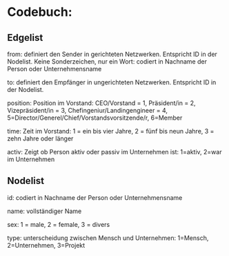 <h1>Codebuch: </h1>


<h2>Edgelist</h2>

from: definiert den Sender in gerichteten Netzwerken. Entspricht ID in der Nodelist. Keine Sonderzeichen, nur ein Wort: codiert in Nachname der Person oder Unternehmensname 

to: definiert den Empfänger in ungerichteten Netzwerken. Entspricht ID in der Nodelist. 

position: Position im Vorstand: CEO/Vorstand = 1, Präsident/in = 2, Vizepräsident/in = 3, Chefingeniur/Landingengineer = 4, 5=Director/Generel/Chief/Vorstandsvorsitzende/r, 6=Member

time: Zeit im Vorstand: 1 = ein bis vier Jahre, 2 = fünf bis neun Jahre, 3 = zehn Jahre oder länger

activ: Zeigt ob Person aktiv oder passiv im Unternehmen ist: 1=aktiv, 2=war im Unternehmen

<h2>Nodelist</h2>

id: codiert in Nachname der Person oder Unternehmensname

name: vollständiger Name

sex: 1 = male, 2 = female, 3 = divers

type: unterscheidung zwischen  Mensch und Unternehmen: 1=Mensch, 2=Unternehmen, 3=Projekt


